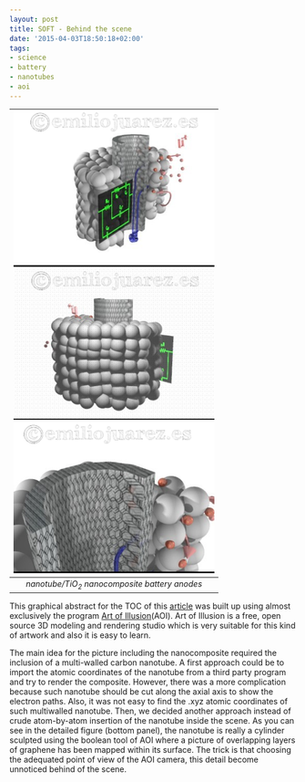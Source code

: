 ```yaml
---
layout: post
title: SOFT - Behind the scene
date: '2015-04-03T18:50:18+02:00'
tags:
- science
- battery
- nanotubes
- aoi
---
```


| ![](/imgs/inline_nm8pgsW0Hu1r9flmj_540.png)   |
|:--:|
|*nanotube/TiO<sub>2</sub> nanocomposite battery anodes*|



This graphical abstract for the TOC of this [article](http://www.sciencedirect.com/science/article/pii/S0378775314009203) was built up using almost exclusively the program [Art of Illusion](http://www.artofillusion.org/)(AOI). Art of Illusion is a free, open source 3D modeling and rendering studio which is very suitable for this kind of artwork and also it is easy to learn. 

The main idea for the picture including the nanocomposite required the inclusion of a multi-walled carbon nanotube. A first approach could be to import the atomic coordinates of the nanotube from a third party program and try to render the composite. However, there was a  more complication  because such nanotube should be cut along the axial axis to show the electron paths. Also, it was not easy to find the .xyz atomic coordinates of such multiwalled nanotube. Then, we decided another approach instead of crude atom-by-atom insertion of the nanotube inside the scene. As you can see in the detailed figure (bottom panel), the nanotube is really a cylinder sculpted using the boolean tool of AOI where a picture of overlapping layers of graphene has been mapped within its surface. The trick is that choosing the adequated point of view of the AOI camera, this detail become unnoticed behind of the scene.

